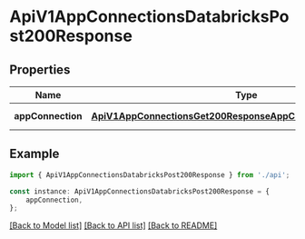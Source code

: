 # ApiV1AppConnectionsDatabricksPost200Response


## Properties

Name | Type | Description | Notes
------------ | ------------- | ------------- | -------------
**appConnection** | [**ApiV1AppConnectionsGet200ResponseAppConnectionsInnerAnyOf7**](ApiV1AppConnectionsGet200ResponseAppConnectionsInnerAnyOf7.md) |  | [default to undefined]

## Example

```typescript
import { ApiV1AppConnectionsDatabricksPost200Response } from './api';

const instance: ApiV1AppConnectionsDatabricksPost200Response = {
    appConnection,
};
```

[[Back to Model list]](../README.md#documentation-for-models) [[Back to API list]](../README.md#documentation-for-api-endpoints) [[Back to README]](../README.md)
